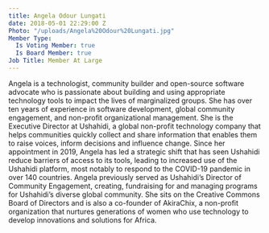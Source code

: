 ```yaml
---
title: Angela Odour Lungati
date: 2018-05-01 22:29:00 Z
Photo: "/uploads/Angela%20Odour%20Lungati.jpg"
Member Type:
  Is Voting Member: true
  Is Board Member: true
Job Title: Member At Large
---
```


Angela is a technologist, community builder and open-source software advocate who is passionate about building and using appropriate technology tools to impact the lives of marginalized groups. She has over ten years of experience in software development, global community engagement, and non-profit organizational management. She is the Executive Director at Ushahidi, a global non-profit technology company that helps communities quickly collect and share information that enables them to raise voices, inform decisions and influence change. Since her appointment in 2019, Angela has led a strategic shift that has seen Ushahidi reduce barriers of access to its tools, leading to increased use of the Ushahidi platform, most notably to respond to the COVID-19 pandemic in over 140 countries. Angela previously served as Ushahidi’s Director of Community Engagement, creating, fundraising for and managing programs for Ushahidi’s diverse global community. She sits on the Creative Commons Board of Directors and is also a co-founder of AkiraChix, a non-profit organization that nurtures generations of women who use technology to develop innovations and solutions for Africa.